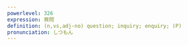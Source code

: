 ```yaml
---
powerlevel: 326
expression: 質問
definition: (n,vs,adj-no) question; inquiry; enquiry; (P)
pronunciation: しつもん
---
```

